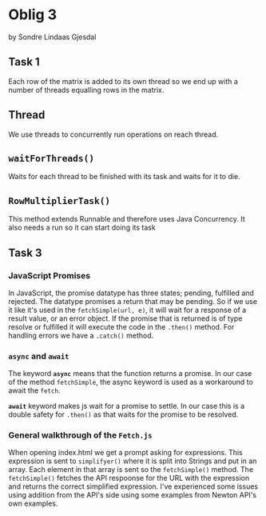 # Oblig 3
by Sondre Lindaas Gjesdal

## Task 1

Each row of the matrix is added to its own thread so we end up with a number of threads equalling rows in the matrix. 

## Thread

We use threads to concurrently run operations on reach thread.

## `waitForThreads()`

Waits for each thread to be finished with its task and waits for it to die.

## `RowMultiplierTask()`

This method extends Runnable and therefore uses Java Concurrency. It also needs a run so it can start doing its task

## Task 3

### JavaScript Promises

In JavaScript, the promise datatype has three states; pending, fulfilled and rejected. The datatype promises a return that may be pending. So if we use it like it's used in the `fetchSimple(url, e)`, it will wait for a response of a result value, or an error object. If the promise that is returned is of type resolve or fulfilled it will execute the code in the `.then()` method. For handling errors we have a `.catch()` method.

### `async` and `await`

The keyword **`async`** means that the function returns a promise. In our case of the method `fetchSimple`, the async keyword is used as a workaround to await the `fetch`.

**`await`** keyword makes js wait for a promise to settle. In our case this is a double safety for `.then()` as that waits for the promise to be resolved.

### General walkthrough of the `Fetch.js`

When opening index.html we get a prompt asking for expressions. This expression is sent to `simplifyer()` where it is split into Strings and put in an array. Each element in that array is sent so the `fetchSimple()` method. The `fetchSimple()` fetches the API respoonse for the URL with the expression and returns the correct simplified expression. I've experienced some issues using addition from the API's side using some examples from Newton API's own examples.